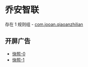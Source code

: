 # 乔安智联

存在 1 规则组 - [com.jooan.qiaoanzhilian](/src/apps/com.jooan.qiaoanzhilian.ts)

## 开屏广告

- [快照-0](https://i.gkd.li/import/13197473)
- [快照-1](https://gkd-kit.gitee.io/import/13223790)
